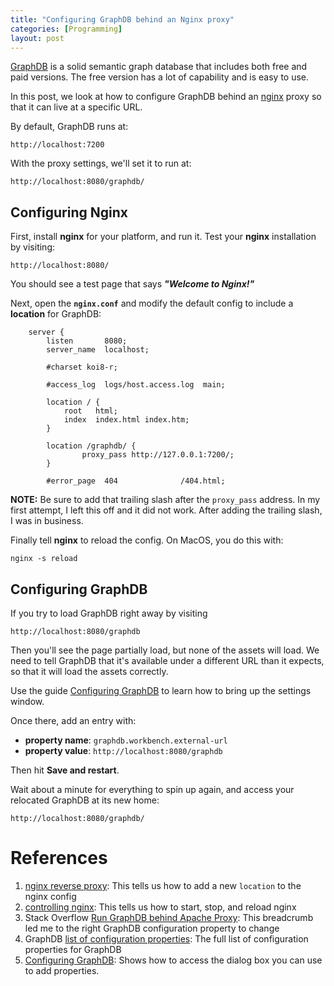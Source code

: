 ```yaml
---
title: "Configuring GraphDB behind an Nginx proxy"
categories: [Programming]
layout: post
---
```


[GraphDB](http://graphdb.ontotext.com/) is a solid semantic graph database that includes both free and paid versions. The free version has a lot of capability and is easy to use.

In this post, we look at how to configure GraphDB behind an [nginx](https://www.nginx.com/) proxy so that it can live at a specific URL.

By default, GraphDB runs at:
```
http://localhost:7200
```

With the proxy settings, we'll set it to run at:
```
http://localhost:8080/graphdb/
```

## Configuring Nginx
First, install **nginx** for your platform, and run it. Test your **nginx** installation by visiting:
```
http://localhost:8080/
```

You should see a test page that says _**"Welcome to Nginx!"**_

Next, open the **`nginx.conf`** and modify the default config to include a **location** for GraphDB:
```
    server {
        listen       8080;
        server_name  localhost;

        #charset koi8-r;

        #access_log  logs/host.access.log  main;

        location / {
            root   html;
            index  index.html index.htm;
        }

        location /graphdb/ {
                proxy_pass http://127.0.0.1:7200/;
        }

        #error_page  404              /404.html;
```

**NOTE:** Be sure to add that trailing slash after the `proxy_pass` address. In my first attempt, I left this off and it did not work. After adding the trailing slash, I was in business.

Finally tell **nginx** to reload the config. On MacOS, you do this with:
```
nginx -s reload
```

## Configuring GraphDB
If you try to load GraphDB right away by visiting
```
http://localhost:8080/graphdb
```

Then you'll see the page partially load, but none of the assets will load. We need to tell GraphDB that it's available under a different URL than it expects, so that it will load the assets correctly.

Use the guide [Configuring GraphDB](http://graphdb.ontotext.com/documentation/free/quick-start-guide.html#configuring-graphdb) to learn how to bring up the settings window.

Once there, add an entry with:
* **property name**: `graphdb.workbench.external-url`
* **property value**: `http://localhost:8080/graphdb`

Then hit **Save and restart**.

Wait about a minute for everything to spin up again, and access your relocated GraphDB at its new home:
```
http://localhost:8080/graphdb/
```

# References
1. [nginx reverse proxy](https://docs.nginx.com/nginx/admin-guide/web-server/reverse-proxy/#pass): This tells us how to add a new `location` to the nginx config
2. [controlling nginx](https://docs.nginx.com/nginx/admin-guide/basic-functionality/runtime-control/): This tells us how to start, stop, and reload nginx
3. Stack Overflow [Run GraphDB behind Apache Proxy](https://stackoverflow.com/a/61651318): This breadcrumb led me to the right GraphDB configuration property to change
4. GraphDB [list of configuration properties](http://graphdb.ontotext.com/documentation/standard/configuring-graphdb.html#list-of-configuration-properties): The full list of configuration properties for GraphDB
5. [Configuring GraphDB](http://graphdb.ontotext.com/documentation/free/quick-start-guide.html#configuring-graphdb): Shows how to access the dialog box you can use to add properties.
